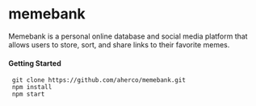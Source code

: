 # memebank
 Memebank is a personal online database and social media platform that allows users to store, sort, and share links to their favorite memes.


 #### Getting Started
 ```
  git clone https://github.com/aherco/memebank.git
  npm install
  npm start
 ```
